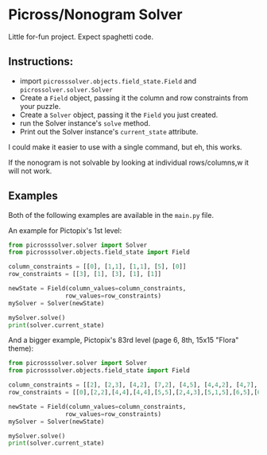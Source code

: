 # Picross/Nonogram Solver

Little for-fun project. Expect spaghetti code.

## Instructions:

* import `picrosssolver.objects.field_state.Field` and `picrossolver.solver.Solver`
* Create a `Field` object, passing it the column and row constraints from your puzzle.
* Create a `Solver` object, passing it the `Field` you just created.
* run the Solver instance's `solve` method.
* Print out the Solver instance's `current_state` attribute.

I could make it easier to use with a single command, but eh, this works.

If the nonogram is not solvable by looking at individual rows/columns,w it will not work.

## Examples

Both of the following examples are available in the `main.py` file.

An example for Pictopix's 1st level:

```python
from picrosssolver.solver import Solver
from picrosssolver.objects.field_state import Field

column_constraints = [[0], [1,1], [1,1], [5], [0]]
row_constraints = [[3], [1], [3], [1], [1]]

newState = Field(column_values=column_constraints,
                row_values=row_constraints)
mySolver = Solver(newState)

mySolver.solve()
print(solver.current_state)
```


And a bigger example, Pictopix's 83rd level (page 6, 8th, 15x15 "Flora" theme):

```python
from picrosssolver.solver import Solver
from picrosssolver.objects.field_state import Field

column_constraints = [[2], [2,3], [4,2], [7,2], [4,5], [4,4,2], [4,7], [2,6], [2,5], [4,2,2], [4,8], [4,2,4], [6,3], [4], [2]]
row_constraints = [[0],[2,2],[4,4],[4,4],[5,5],[2,4,3],[5,1,5],[6,5],[6,2],[5,2],[2,3,3],[2,4,3],[2,8],[2,5],[2]]

newState = Field(column_values=column_constraints,
                row_values=row_constraints)
mySolver = Solver(newState)

mySolver.solve()
print(solver.current_state)
```
